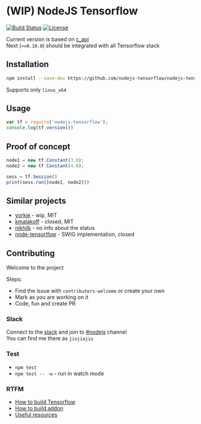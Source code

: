 # (WIP) NodeJS Tensorflow

[![Build Status](https://travis-ci.org/nodejs-tensorflow/nodejs-tensorflow.svg?branch=master)](https://travis-ci.org/nodejs-tensorflow/nodejs-tensorflow)
[![License](https://img.shields.io/badge/License-Apache--2.0-blue.svg)](https://opensource.org/licenses/Apache-2.0)

Current version is based on [c_api](https://github.com/tensorflow/tensorflow/blob/master/tensorflow/c/c_api.h)  
Next (`>=0.10.0`) should be integrated with all Tensorflow stack

## Installation

```sh
npm install --save-dev https://github.com/nodejs-tensorflow/nodejs-tensorflow/releases/download/v0.0.1/nodejs-tensorflow-0.0.1.tgz
```
Supports only `linux_x64`

## Usage

```javascript
var tf = require('nodejs-tensorflow');
console.log(tf.version())
```

## Proof of concept

```javascript
node1 = new tf.Constant(3.0);
node2 = new tf.Constant(4.0);

sess = tf.Session()
print(sess.run([node1, node2]))
```

## Similar projects

* [yorkie](https://github.com/yorkie/tensorflow-nodejs) - wip, MIT
* [kmalakoff](https://github.com/kmalakoff/tensorflow-node) - closed, MIT
* [nikhilk](https://github.com/nikhilk/node-tensorflow) - no info about the status
* [node-tensorlfow](https://github.com/node-tensorflow/node-tensorflow) - SWIG implementation, closed

## Contributing

Welcome to the project

Steps:
* Find the issue with `contributers-welcome` or create your own
* Mark as you are working on it
* Code, fun and create PR

### Slack

Connect to the [slack](https://tensor-flow-talk-invite.herokuapp.com/) and join to [#nodejs](https://tensorflowtalk.slack.com/messages/C0E9KBG95/) channel  
You can find me there as `jiojiajiu`

### Test

* `npm test`
* `npm test -- -w` - run in watch mode

### RTFM

* [How to build Tensorflow](./docs/01-building_tensorflow.md)
* [How to build addon](./docs/02-building_addon.md)
* [Useful resources](./docs/03-resources.md)

